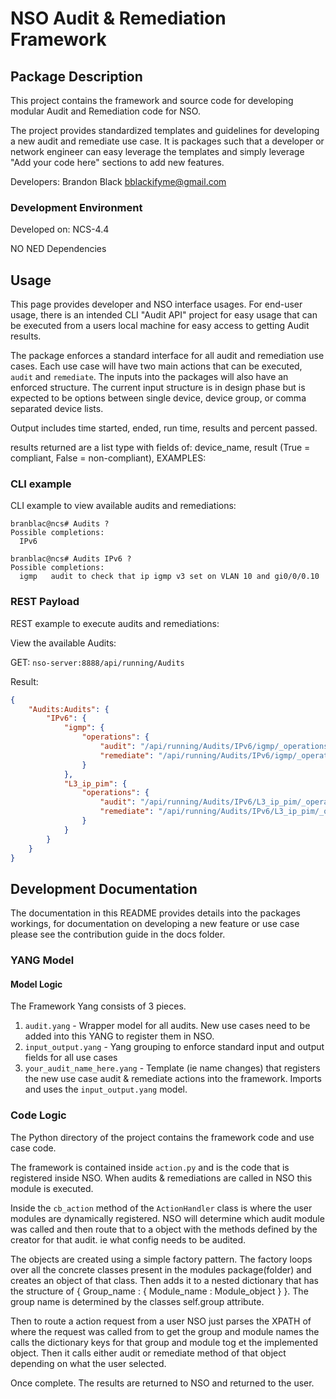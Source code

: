 # NSO Audit & Remediation Framework


## Package Description

This project contains the framework and source code for developing modular Audit and Remediation code for NSO.

The project provides standardized templates and guidelines for developing a new audit and remediate use case.
It is packages such that a developer or network engineer can easy leverage the templates and simply leverage "Add your code here" sections to add new features.

Developers:
Brandon Black bblackifyme@gmail.com

### Development Environment

Developed on: NCS-4.4

NO NED Dependencies

## Usage

This page provides developer and NSO interface usages. For end-user usage, there is an intended CLI "Audit API" project for easy usage that can be executed from a users local machine for easy access to getting Audit results.

The package enforces a standard interface for all audit and remediation use cases. Each use case will have two main actions that can be executed, `audit` and `remediate`. The inputs into the packages will also have an enforced structure. The current input structure is in design phase but is expected to be options between single device, device group, or comma separated device lists.

Output includes time started, ended, run time, results and percent passed.

results returned are a list type with fields of: device_name, result (True = compliant, False = non-compliant),
EXAMPLES:

### CLI example

CLI example to view available audits and remediations:

```
branblac@ncs# Audits ?
Possible completions:
  IPv6

branblac@ncs# Audits IPv6 ?
Possible completions:
  igmp   audit to check that ip igmp v3 set on VLAN 10 and gi0/0/0.10
```


### REST Payload

REST example to execute audits and remediations:

View the available Audits:

GET: `nso-server:8888/api/running/Audits`

Result:
```json
{
    "Audits:Audits": {
        "IPv6": {
            "igmp": {
                "operations": {
                    "audit": "/api/running/Audits/IPv6/igmp/_operations/audit",
                    "remediate": "/api/running/Audits/IPv6/igmp/_operations/remediate"
                }
            },
            "L3_ip_pim": {
                "operations": {
                    "audit": "/api/running/Audits/IPv6/L3_ip_pim/_operations/audit",
                    "remediate": "/api/running/Audits/IPv6/L3_ip_pim/_operations/remediate"
                }
            }
        }
    }
}
```


## Development Documentation

The documentation in this README provides details into the packages workings, for documentation on developing a new feature or use case please see the contribution guide in the docs folder.

### YANG Model

#### Model Logic

The Framework Yang consists of 3 pieces.

1. `audit.yang` - Wrapper model for all audits. New use cases need to be added into this YANG to register them in NSO.
2. `input_output.yang` - Yang grouping to enforce standard input and output fields for all use cases
3. `your_audit_name_here.yang` - Template (ie name changes) that registers the new use case audit & remediate actions into the framework. Imports and uses the `input_output.yang` model.


### Code Logic

The Python directory of the project contains the framework code and use case code.

The framework is contained inside `action.py` and is the code that is registered inside NSO. When audits & remediations are called in NSO this module is executed.

Inside the `cb_action` method of the `ActionHandler` class is where the user modules are dynamically registered. NSO will determine which audit module was called and then route that to a object with the methods defined by the creator for that audit. ie what config needs to be audited.

The objects are created using a simple factory pattern. The factory loops over all the concrete classes present in the modules package(folder) and creates an object of that class. Then adds it to a nested dictionary that has the structure of { Group_name : { Module_name : Module_object } }. The group name is determined by the classes self.group attribute.

Then to route a action request from a user NSO just parses the XPATH of where the request was called from to get the group and module names the calls the dictionary keys for that group and module tog et the implemented object.  Then it calls either audit or remediate method of that object depending on what the user selected.

Once complete. The results are returned to NSO and returned to the user.
